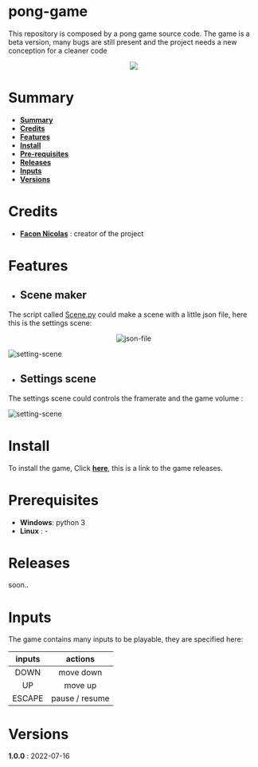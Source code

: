 # pong-game

This repository is composed by a pong game source code.
The game is a beta version, many bugs are still present and the project needs a new conception for a cleaner code

<center><img src="https://i.ibb.co/tYJ7Fd7/pong-main.png"></center>

# Summary

* **[Summary](#summary)**
* **[Credits](#credits)**
* **[Features](#features)**
* **[Install](#install)**
* **[Pre-requisites](#prerequisites)**
* **[Releases](#releases)**
* **[Inputs](#inputs)**
* **[Versions](#versions)**

# Credits

* **[Facon Nicolas](https://github.com/FACON-Nicolas)** : creator of the project

# Features

+ ## Scene maker 

The script called [Scene.py](src/Scene.py) could make a scene with a little json file, here this is the settings scene: 
<center><img src="https://i.ibb.co/TcpDdT3/json-file.png" alt="json-file" border="0"></center>

<img src="https://i.ibb.co/M6LbZYK/setting-scene.png" alt="setting-scene" border="0"><br/>

+ ## Settings scene

The settings scene could controls the framerate and the game volume : 

<img src="https://i.ibb.co/M6LbZYK/setting-scene.png" alt="setting-scene" border="0"><br/>

# Install

To install the game, Click **[here]()**, this is a link to the game releases.

# Prerequisites

 + **Windows**: python 3
 + **Linux** : -

# Releases

soon..

# Inputs

The game contains many inputs to be playable, they are specified here: 

| inputs | actions |
| :----: | :-----: |
|  DOWN  | move down |
| UP     | move up |
| ESCAPE | pause / resume |

# Versions

**1.0.0** : 2022-07-16






